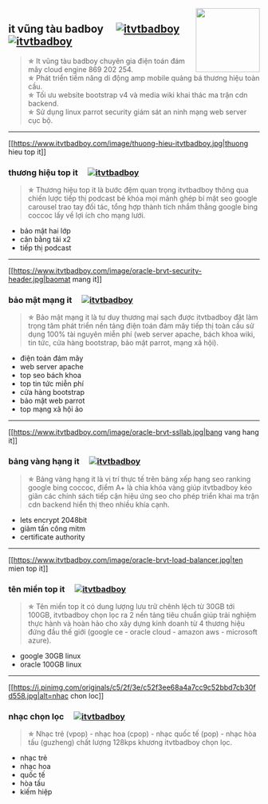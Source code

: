 <img src="https://www.itvtbadboy.com/image/itvtbadboy.jpg" align="right" width="128px" height="128px"/>

## it vũng tàu badboy&nbsp;&nbsp;&nbsp;&nbsp;&nbsp;[![itvtbadboy](https://www.itvtbadboy.com/image/awesome.svg)](https://www.itvtbadboy.com/) [![itvtbadboy](https://img.shields.io/twitter/follow/badboyvt83.svg?style=social)](https://twitter.com/badboyvt83)
> ✯ It vũng tàu badboy chuyên gia điện toán đám mây cloud engine 869 202 254.<br>
> ✯ Phát triển tiềm năng di động amp mobile quảng bá thương hiệu toàn cầu.<br>
> ✯ Tối ưu website bootstrap v4 và media wiki khai thác ma trận cdn backend.<br>
> ✯ Sử dụng linux parrot security giám sát an ninh mạng web server cục bộ.

<hr />

[[https://www.itvtbadboy.com/image/thuong-hieu-itvtbadboy.jpg|thuong hieu top it]]
### thương hiệu top it&nbsp;&nbsp;&nbsp;&nbsp;&nbsp;[![itvtbadboy](https://www.itvtbadboy.com/image/awesome.svg)](https://www.itvtbadboy.com/#thuonghieutopit)
> ✯ Thương hiệu top it là bước đệm quan trọng itvtbadboy thông qua chiến lược tiếp thị podcast bẻ khóa mọi mảnh ghép bí mật seo google carousel trao tay đối tác, tổng hợp thành tích nhắm thẳng google bing coccoc lấy về lợi ích cho mạng lưới.
- bảo mật hai lớp
- cân bằng tải x2
- tiếp thị podcast

<hr />

[[https://www.itvtbadboy.com/image/oracle-brvt-security-header.jpg|baomat mang it]]
### bảo mật mạng it&nbsp;&nbsp;&nbsp;&nbsp;&nbsp;[![itvtbadboy](https://www.itvtbadboy.com/image/awesome.svg)](https://www.itvtbadboy.com/#baomatmangit)
> ✯ Bảo mật mạng it là tư duy thương mại sạch được itvtbadboy đặt làm trọng tâm phát triển nền tảng điện toán đám mây tiếp thị toàn cầu sử dụng 100% tài nguyên miễn phí (web server apache, bách khoa wiki, tin tức, cửa hàng bootstrap, bảo mật parrot, mạng xã hội).
- điện toán đám mây
- web server apache
- top seo bách khoa
- top tin tức miễn phí
- cửa hàng bootstrap
- bảo mật web parrot
- top mạng xã hội ảo

<hr />

[[https://www.itvtbadboy.com/image/oracle-brvt-ssllab.jpg|bang vang hang it]]
### bảng vàng hạng it&nbsp;&nbsp;&nbsp;&nbsp;&nbsp;[![itvtbadboy](https://www.itvtbadboy.com/image/awesome.svg)](https://www.itvtbadboy.com/#bangvanghangit)
> ✯ Bảng vàng hạng it là vị trí thực tế trên bảng xếp hạng seo ranking google bing coccoc, điểm A+ là chìa khóa vàng giúp itvtbadboy kéo giãn các chính sách tiếp cận hiệu ứng seo cho phép triển khai ma trận cdn backend hiển thị theo nhiều khía cạnh.
- lets encrypt 2048bit
- giảm tấn công mitm
- certificate authority

<hr />

[[https://www.itvtbadboy.com/image/oracle-brvt-load-balancer.jpg|ten mien top it]]
### tên miền top it&nbsp;&nbsp;&nbsp;&nbsp;&nbsp;[![itvtbadboy](https://www.itvtbadboy.com/image/awesome.svg)](https://www.itvtbadboy.com/#tenmientopit)
> ✯ Tên miền top it có dung lượng lưu trữ chênh lệch từ 30GB tới 100GB, itvtbadboy chọn lọc ra 2 nền tảng tiêu chuẩn giúp trải nghiệm thực hành và hoàn hảo cho xây dựng kinh doanh từ 4 thương hiệu đứng đầu thế giới (google ce - oracle cloud - amazon aws - microsoft azure).
- google 30GB linux
- oracle 100GB linux

<hr />

[[https://i.pinimg.com/originals/c5/2f/3e/c52f3ee68a4a7cc9c52bbd7cb30fd558.jpg|alt=nhac chon loc]]
### nhạc chọn lọc&nbsp;&nbsp;&nbsp;&nbsp;&nbsp;[![itvtbadboy](https://www.itvtbadboy.com/image/awesome.svg)](https://www.itvtbadboy.com/music/)
> ✯ Nhạc trẻ (vpop) - nhạc hoa (cpop) - nhạc quốc tế (pop) - nhạc hòa tấu (guzheng) chất lượng 128kps khương itvtbadboy chọn lọc.
- nhạc trẻ
- nhạc hoa
- quốc tế
- hòa tấu
- kiếm hiệp
